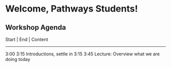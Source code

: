 Welcome, Pathways Students!
=================

## Workshop Agenda

Start   |   End     |   Content
------- ----------  -----------
3:00     3:15       Introductions, settle in
3:15     3:45       Lecture: Overview what we are doing today
